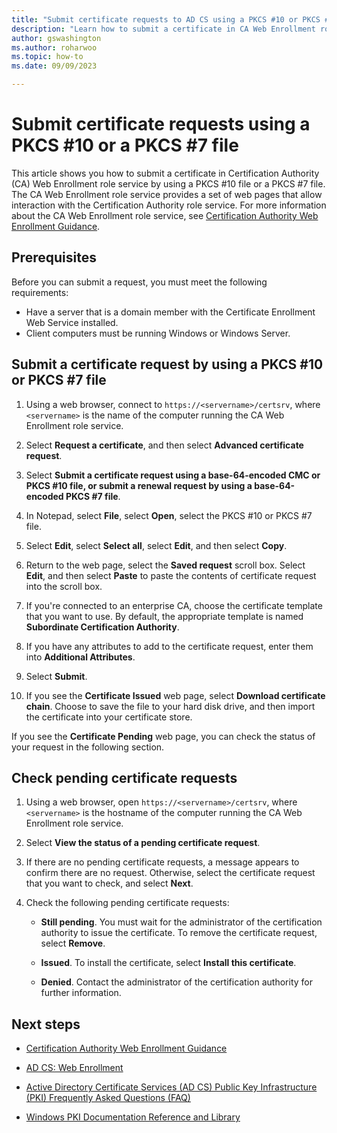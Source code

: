 ```yaml
---
title: "Submit certificate requests to AD CS using a PKCS #10 or PKCS #7 file in Windows Server"
description: "Learn how to submit a certificate in CA Web Enrollment role service by using a PKCS #10 file or a PKCS #7 file in Windows Server"
author: gswashington
ms.author: roharwoo
ms.topic: how-to
ms.date: 09/09/2023

---
```


# Submit certificate requests using a PKCS #10 or a PKCS #7 file

This article shows you how to submit a certificate in Certification Authority (CA) Web Enrollment role service by using a PKCS #10 file or a PKCS #7 file. The CA Web Enrollment role service provides a set of web pages that allow interaction with the Certification Authority role service. For more information about the CA Web Enrollment role service, see [Certification Authority Web Enrollment Guidance](certification-authority-role.md).

## Prerequisites

Before you can submit a request, you must meet the following requirements:

- Have a server that is a domain member with the Certificate Enrollment Web Service installed.
- Client computers must be running Windows or Windows Server.

## Submit a certificate request by using a PKCS #10 or PKCS #7 file

1. Using a web browser, connect to `https://<servername>/certsrv`, where `<servername>` is the name of the computer running the CA Web Enrollment role service.

1. Select **Request a certificate**, and then select **Advanced certificate request**.

1. Select **Submit a certificate request using a base-64-encoded CMC or PKCS #10 file, or submit a renewal request by using a base-64-encoded PKCS #7 file**.

1. In Notepad, select **File**, select **Open**, select the PKCS #10 or PKCS #7 file.

1. Select **Edit**, select **Select all**, select **Edit**, and then select **Copy**.

1. Return to the web page, select the **Saved request** scroll box. Select **Edit**, and then select **Paste** to paste the contents of certificate request into the scroll box.

1. If you're connected to an enterprise CA, choose the certificate template that you want to use. By default, the appropriate template is named **Subordinate Certification Authority**.

1. If you have any attributes to add to the certificate request, enter them into **Additional Attributes**.

1. Select **Submit**.

1. If you see the **Certificate Issued** web page, select **Download certificate chain**. Choose to save the file to your hard disk drive, and then import the certificate into your certificate store.

If you see the **Certificate Pending** web page, you can check the status of your request in the following section.

## Check pending certificate requests

1. Using a web browser, open `https://<servername>/certsrv`, where `<servername>` is the hostname of the computer running the CA Web Enrollment role service.

1. Select **View the status of a pending certificate request**.

1. If there are no pending certificate requests, a message appears to confirm there are no request. Otherwise, select the certificate request that you want to check, and select **Next**.

1. Check the following pending certificate requests:

      - **Still pending**. You must wait for the administrator of the certification authority to issue the certificate. To remove the certificate request, select **Remove**.

      - **Issued**. To install the certificate, select **Install this certificate**.

      - **Denied**. Contact the administrator of the certification authority for further information.

## Next steps

- [Certification Authority Web Enrollment Guidance](certification-authority-role.md)

- [AD CS: Web Enrollment](https://technet.microsoft.com/library/cc732517.aspx)

- [Active Directory Certificate Services (AD CS) Public Key Infrastructure (PKI) Frequently Asked Questions (FAQ)](https://aka.ms/adcsfaq)

- [Windows PKI Documentation Reference and Library](https://social.technet.microsoft.com/wiki/contents/articles/987.windows-pki-documentation-reference-and-library.aspx)
